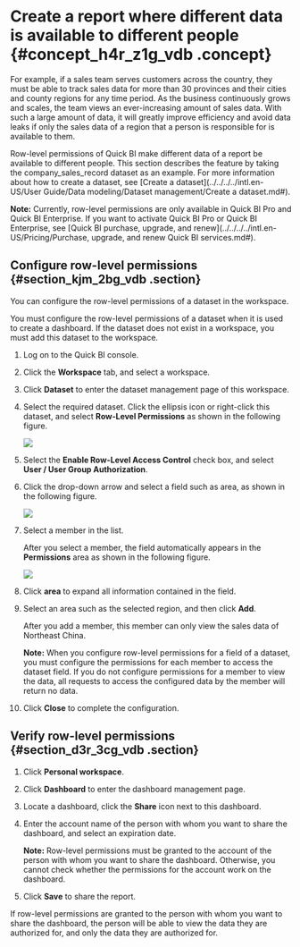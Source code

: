 # Create a report where different data is available to different people {#concept_h4r_z1g_vdb .concept}

For example, if a sales team serves customers across the country, they must be able to track sales data for more than 30 provinces and their cities and county regions for any time period. As the business continuously grows and scales, the team views an ever-increasing amount of sales data. With such a large amount of data, it will greatly improve efficiency and avoid data leaks if only the sales data of a region that a person is responsible for is available to them.

Row-level permissions of Quick BI make different data of a report be available to different people. This section describes the feature by taking the company\_sales\_record dataset as an example. For more information about how to create a dataset, see [Create a dataset](../../../../intl.en-US/User Guide/Data modeling/Dataset management/Create a dataset.md#).

**Note:** Currently, row-level permissions are only available in Quick BI Pro and Quick BI Enterprise. If you want to activate Quick BI Pro or Quick BI Enterprise, see [Quick BI purchase, upgrade, and renew](../../../../intl.en-US/Pricing/Purchase, upgrade, and renew Quick BI services.md#).

## Configure row-level permissions {#section_kjm_2bg_vdb .section}

You can configure the row-level permissions of a dataset in the workspace.

You must configure the row-level permissions of a dataset when it is used to create a dashboard. If the dataset does not exist in a workspace, you must add this dataset to the workspace.

1.  Log on to the Quick BI console.
2.  Click the **Workspace** tab, and select a workspace.
3.  Click **Dataset** to enter the dataset management page of this workspace.
4.  Select the required dataset. Click the ellipsis icon or right-click this dataset, and select **Row-Level Permissions** as shown in the following figure.

    ![](http://static-aliyun-doc.oss-cn-hangzhou.aliyuncs.com/assets/img/9191/15450318711956_en-US.png)

5.  Select the **Enable Row-Level Access Control** check box, and select **User / User Group Authorization**.
6.  Click the drop-down arrow and select a field such as area, as shown in the following figure.

    ![](http://static-aliyun-doc.oss-cn-hangzhou.aliyuncs.com/assets/img/9191/15450318711958_en-US.png)

7.  Select a member in the list.

    After you select a member, the field automatically appears in the **Permissions** area as shown in the following figure.

    ![](http://static-aliyun-doc.oss-cn-hangzhou.aliyuncs.com/assets/img/9191/15450318711961_en-US.png)

8.  Click **area** to expand all information contained in the field.
9.  Select an area such as the selected region, and then click **Add**.

    After you add a member, this member can only view the sales data of Northeast China.

    **Note:** When you configure row-level permissions for a field of a dataset, you must configure the permissions for each member to access the dataset field. If you do not configure permissions for a member to view the data, all requests to access the configured data by the member will return no data.

10. Click **Close** to complete the configuration.

## Verify row-level permissions {#section_d3r_3cg_vdb .section}

1.  Click **Personal workspace**.
2.  Click **Dashboard** to enter the dashboard management page.
3.  Locate a dashboard, click the **Share** icon next to this dashboard.
4.  Enter the account name of the person with whom you want to share the dashboard, and select an expiration date.

    **Note:** Row-level permissions must be granted to the account of the person with whom you want to share the dashboard. Otherwise, you cannot check whether the permissions for the account work on the dashboard.

5.  Click **Save** to share the report.

If row-level permissions are granted to the person with whom you want to share the dashboard, the person will be able to view the data they are authorized for, and only the data they are authorized for.

